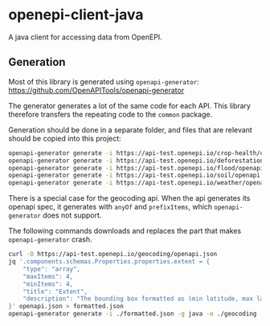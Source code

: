 # openepi-client-java
A java client for accessing data from OpenEPI.


## Generation
Most of this library is generated using `openapi-generator`: https://github.com/OpenAPITools/openapi-generator

The generator generates a lot of the same code for each API. This library therefore transfers the repeating code to the
`common` package.

Generation should be done in a separate folder, and files that are relevant should be copied into this project:
```bash
openapi-generator generate -i https://api-test.openepi.io/crop-health/openapi.json -g java -o ./crop-health
openapi-generator generate -i https://api-test.openepi.io/deforestation/openapi.json -g java -o ./deforestation
openapi-generator generate -i https://api-test.openepi.io/flood/openapi.json -g java -o ./flood
openapi-generator generate -i https://api-test.openepi.io/soil/openapi.json -g java -o ./soil
openapi-generator generate -i https://api-test.openepi.io/weather/openapi.json -g java -o ./weather
```

There is a special case for the geocoding api. When the api generates its openapi spec, it generates with `anyOf` and 
`prefixItems`, which `openapi-generator` does not support.
 
The following commands downloads and replaces the part that makes `openapi-generator` crash.
```bash
curl -O https://api-test.openepi.io/geocoding/openapi.json
jq '.components.schemas.Properties.properties.extent = {
    "type": "array",
    "maxItems": 4,
    "minItems": 4,
    "title": "Extent",
    "description": "The bounding box formatted as (min latitude, max latitude, min longitude, max longitude)"
}' openapi.json > formatted.json
openapi-generator generate -i ./formatted.json -g java -o ./geocoding
```
